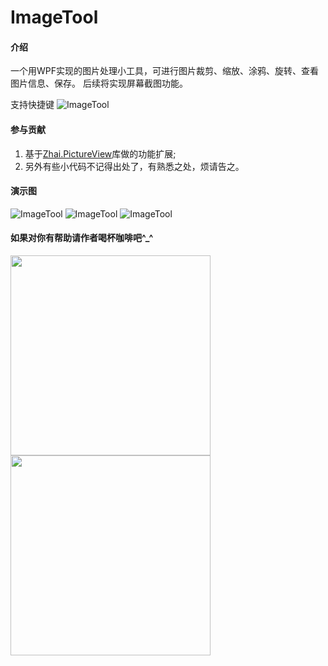 
# ImageTool

#### 介绍
一个用WPF实现的图片处理小工具，可进行图片裁剪、缩放、涂鸦、旋转、查看图片信息、保存。
后续将实现屏幕截图功能。

支持快捷键
![ImageTool](https://images.gitee.com/uploads/images/2022/0404/133337_a4490aeb_1284634.png "QQ图片20220404133206.png")


#### 参与贡献
1.  基于[Zhai.PictureView](https://github.com/zdy1988/Zhai.PictureView)库做的功能扩展;
2.  另外有些小代码不记得出处了，有熟悉之处，烦请告之。

#### 演示图
![ImageTool](https://images.gitee.com/uploads/images/2022/0404/133113_a69c9bc1_1284634.png "QQ图片20220404132735.png")
![ImageTool](https://images.gitee.com/uploads/images/2022/0404/133220_81f71e63_1284634.png "QQ图片20220404132821.png")
![ImageTool](https://images.gitee.com/uploads/images/2022/0404/133252_ebb1a950_1284634.png "QQ图片20220404133034.png")



#### 如果对你有帮助请作者喝杯咖啡吧^_^
<img src="https://images.gitee.com/uploads/images/2022/0404/135849_2e646b55_1284634.png" width=320 align="middle" />

<img src="https://images.gitee.com/uploads/images/2022/0404/141709_8dca2974_1284634.jpeg" width=320 align="middle" />
